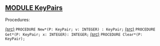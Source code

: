 
## [MODULE KeyPairs](https://github.com/io-core/Attest/blob/main/KeyPairs.Mod)

Procedures:

[(src)](https://github.com/io-core/Attest/blob/main/KeyPairs.Mod#L15) `PROCEDURE New*(P: KeyPair; v: INTEGER) : KeyPair;`
[(src)](https://github.com/io-core/Attest/blob/main/KeyPairs.Mod#L25) `PROCEDURE Get*(P: KeyPair; x: INTEGER): INTEGER;`
[(src)](https://github.com/io-core/Attest/blob/main/KeyPairs.Mod#L36) `PROCEDURE Clear*(P: KeyPair);`
